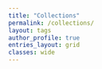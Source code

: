 ```yaml
---
title: "Collections"
permalink: /collections/
layout: tags
author_profile: true
entries_layout: grid
classes: wide
---
```

